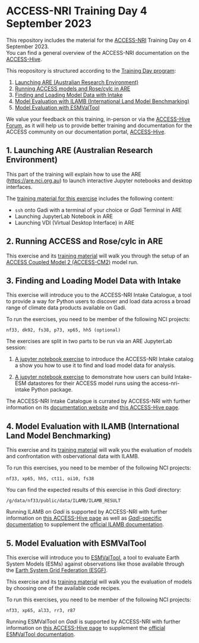 # ACCESS-NRI Training Day 4 September 2023

This repository includes the material for the <a href="https://www.access-nri.org.au" target="_black">ACCESS-NRI</a> Training Day on 4 September 2023.  
You can find a general overview of the ACCESS-NRI documentation on the <a href="https://access-hive.org.au" target="_blank">ACCESS-Hive</a>.  

This reopository is structured according to the <a href="https://www.access-nri.org.au/access-training-day-program/" target="_blank">Training Day program</a>:

1. [Launching ARE (Australian Research Environment)](#1-launching-are-australian-research-environment)  
2. [Running ACCESS models and Rose/cylc in ARE](#2-running-access-and-rosecylc-in-are)  
3. [Finding and Loading Model Data with Intake](#3-finding-and-loading-model-data-with-intake)  
4. [Model Evaluation with ILAMB (International Land Model Benchmarking)](#4-model-evaluation-with-ilamb-international-land-model-benchmarking)
5. [Model Evaluation with ESMValTool](#5-model-evaluation-with-esmvaltool)

We value your feedback on this training, in-person or via the <a href="https://forum.access-hive.org.au/" target="_blank">ACCESS-Hive Forum</a>, as it will help us to provide better training and documentation for the ACCESS community on our documentation portal, <a href="https://access-hive.org.au" target="_blank">ACCESS-Hive</a>.

## 1. Launching ARE (Australian Research Environment)  

This part of the training will explain how to use the ARE (https://are.nci.org.au) to launch interactive Jupyter notebooks and desktop interfaces.

The [training material for this exercise](https://github.com/ACCESS-NRI/workshop-training-2023/blob/main/ARE_setup_guide.md) includes the following content:  

- `ssh` onto Gadi with a terminal of your choice or <i>Gadi</i> Terminal in ARE 
- Launching JupyterLab Notebook in ARE  
- Launching VDI (Virtual Desktop Interface) in ARE

## 2. Running ACCESS and Rose/cylc in ARE  

This exercise and its [training material](https://github.com/ACCESS-NRI/workshop-training-2023/blob/main/access_rose_cylc/rose_cylc_example.md) will walk you through the setup of an [ACCESS Coupled Model 2 (ACCESS-CM2)](https://access-hive.org.au/models/configurations/access-cm/) model run.

## 3. Finding and Loading Model Data with Intake

This exercise will introduce you to the ACCESS-NRI Intake Catalogue, a tool to provide a way for Python users to discover and load data across a broad range of climate data products available on Gadi.

To run the exercises, you need to be member of the following NCI projects:
```
nf33, dk92, fs38, p73, xp65, hh5 (optional)
```

The exercises are split in two parts to be run via an ARE JupyterLab session:

1. [A jupyter notebook exercise](https://github.com/ACCESS-NRI/workshop-training-2023/blob/main/intake/Intake_tutorial_p1.ipynb) to introduce the ACCESS-NRI Intake catalog a show you how to use it to find and load model data for analysis.

2. [A jupyter notebook exercise](https://github.com/ACCESS-NRI/workshop-training-2023/blob/main/intake/Intake_tutorial_p2.ipynb) to demonstrate how users can build Intake-ESM datastores for their ACCESS model runs using the access-nri-intake Python package.

The ACCESS-NRI Intake Catalogue is currated by ACCESS-NRI with further information on its <a href="https://access-nri-intake-catalog.readthedocs.io/en/latest/index.html" target="_blank">documentation website</a> and <a href="https://access-hive.org.au/model_evaluation/model_evaluation_model_catalogs/" target="_blank">this ACCESS-Hive page</a>.

## 4. Model Evaluation with ILAMB (International Land Model Benchmarking)

This exercise and its [training material](https://github.com/ACCESS-NRI/workshop-training-2023/blob/main/ilamb/ILAMB_training.md) will walk you the evaluation of models and confrontation with osbervational data with ILAMB.

To run this exercises, you need to be member of the following NCI projects:
```
nf33, xp65, hh5, ct11, oi10, fs38 
```

You can find the expected results of this exercise in this <i>Gadi</i> directory:
```
/g/data/nf33/public/data/ILAMB/ILAMB_RESULT
```

Running ILAMB on <i>Gadi</i> is supported by ACCESS-NRI with further information on <a href="https://access-hive.org.au/model_evaluation/model_evaluation_on_gadi/model_evaluation_on_gadi_ilamb/" target="_blank">this ACCESS-Hive page</a> as well as <a href="https://ilamb-workflow.readthedocs.io/en/latest/" target="_blank"><i>Gadi</i>-specific documentation</a> to supplement the <a href="https://www.ilamb.org" target="_blank">official ILAMB documentation</a>.

## 5. Model Evaluation with ESMValTool

This exercise will introduce you to <a href="https://www.esmvaltool.org/" target="_blank">ESMValTool</a>, a tool to evaluate Earth System Models (ESMs) against observations like those available through the <a href="https://esgf.llnl.gov/nodes.html" target="_blank">Earth System Grid Federation (ESGF)</a>.

This exercise and its [training material](https://github.com/ACCESS-NRI/workshop-training-2023/blob/main/esmvaltool/Introduction_to_ESMValTool.ipynb) will walk you the evaluation of models by choosing one of the available code recipes.

To run this exercises, you need to be member of the following NCI projects:
```
nf33, xp65, al33, rr3, r87
```

Running ESMValTool on <i>Gadi</i> is supported by ACCESS-NRI with further information on <a href="https://access-hive.org.au/model_evaluation/model_evaluation_model_catalogs/" target="_blank">this ACCESS-Hive page</a> to supplement the <a href="https://docs.esmvaltool.org/en/latest/" target="_blank">official ESMValTool documentation</a>.